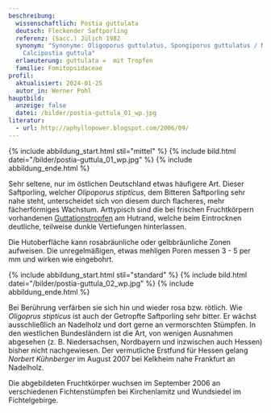 ```yaml
---
beschreibung:
  wissenschaftlich: Postia guttulata
  deutsch: Fleckender Saftporling
  referenz: (Sacc.) Jülich 1982
  synonym: "Synonyme: Oligoporus guttulatus, Spongiporus guttulatus / Neuer Name:
    Calcipostia guttula"
  erlaeuterung: guttulata =  mit Tropfen
  familie: Fomitopsidaceae
profil:
  aktualisiert: 2024-01-25
  autor_in: Werner Pohl
hauptbild:
  anzeige: false
  datei: /bilder/postia-guttula_01_wp.jpg
literatur:
  - url: http://aphyllopower.blogspot.com/2006/09/
---
```

{% include abbildung_start.html stil="mittel" %}
{% include bild.html datei="/bilder/postia-guttula_01_wp.jpg" %}
{% include abbildung_ende.html %}

Sehr seltene, nur im östlichen Deutschland etwas häufigere Art. Dieser Saftporling, welcher *Olipoporus stipticus*, dem Bitteren Saftporling sehr nahe steht, unterscheidet sich von diesem durch flacheres, mehr fächerförmiges Wachstum. Arttypisch sind die bei frischen Fruchtkörpern vorhandenen [Guttationstropfen](Guttation "Glossar") am Hutrand, welche beim Eintrocknen deutliche, teilweise dunkle Vertiefungen hinterlassen.

Die Hutoberfläche kann rosabräunliche oder gelbbräunliche Zonen aufweisen. Die unregelmäßigen, etwas mehligen Poren messen 3 - 5 per mm und wirken wie eingebohrt.

{% include abbildung_start.html stil="standard" %}
{% include bild.html datei="/bilder/postia-guttula_02_wp.jpg" %}
{% include abbildung_ende.html %}

Bei Berührung verfärben sie sich hin und wieder rosa bzw. rötlich. Wie *Oligoprus stipticus* ist auch der Getropfte Saftporling sehr bitter. Er wächst ausschließlich an Nadelholz und dort gerne an vermorschten Stümpfen. In den westlichen Bundesländern ist die Art, von wenigen Ausnahmen abgesehen (z. B. Niedersachsen, Nordbayern und inzwischen auch Hessen) bisher nicht nachgewiesen. Der vermutliche Erstfund für Hessen gelang *Norbert Kühnberger* im August 2007 bei Kelkheim nahe Frankfurt an Nadelholz.

Die abgebildeten Fruchtkörper wuchsen im September 2006 an verschiedenen Fichtenstümpfen bei Kirchenlamitz und Wundsiedel im Fichtelgebirge.